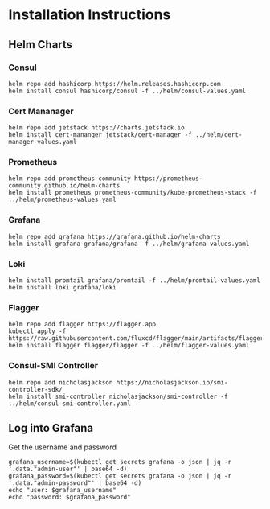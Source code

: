 # Installation Instructions

## Helm Charts

### Consul

```
helm repo add hashicorp https://helm.releases.hashicorp.com
helm install consul hashicorp/consul -f ../helm/consul-values.yaml
```

### Cert Mananager

```
helm repo add jetstack https://charts.jetstack.io
helm install cert-mananger jetstack/cert-manager -f ../helm/cert-manager-values.yaml
```

### Prometheus

```
helm repo add prometheus-community https://prometheus-community.github.io/helm-charts
helm install prometheus prometheus-community/kube-prometheus-stack -f ../helm/prometheus-values.yaml
```

### Grafana

```
helm repo add grafana https://grafana.github.io/helm-charts
helm install grafana grafana/grafana -f ../helm/grafana-values.yaml
```

### Loki

```
helm install promtail grafana/promtail -f ../helm/promtail-values.yaml
helm install loki grafana/loki
```

### Flagger

```
helm repo add flagger https://flagger.app
kubectl apply -f https://raw.githubusercontent.com/fluxcd/flagger/main/artifacts/flagger/crd.yaml
helm install flagger flagger/flagger -f ../helm/flagger-values.yaml
```

### Consul-SMI Controller

```
helm repo add nicholasjackson https://nicholasjackson.io/smi-controller-sdk/
helm install smi-controller nicholasjackson/smi-controller -f ../helm/consul-smi-controller.yaml
```

## Log into Grafana

Get the username and password


```
grafana_username=$(kubectl get secrets grafana -o json | jq -r '.data."admin-user"' | base64 -d)
grafana_password=$(kubectl get secrets grafana -o json | jq -r '.data."admin-password"' | base64 -d)
echo "user: $grafana_username"
echo "password: $grafana_password"
```
